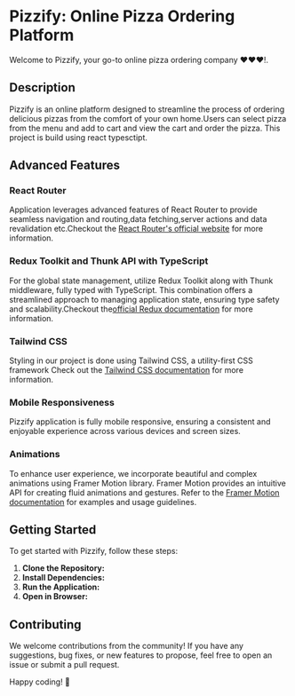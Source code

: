 # Pizzify: Online Pizza Ordering Platform

Welcome to Pizzify, your go-to online pizza ordering company ❤️❤️❤️!.

## Description

Pizzify is an online platform designed to streamline the process of ordering delicious pizzas from the comfort of your own home.Users can select pizza from the menu and add to cart and view the cart and order the pizza. This project is build using react typesctipt.

## Advanced Features

### React Router

Application leverages advanced features of React Router to provide seamless navigation and routing,data fetching,server actions and data revalidation etc.Checkout the [React Router's official website](https://reactrouter.com/) for more information.

### Redux Toolkit and Thunk API with TypeScript

For the global state management, utilize Redux Toolkit along with Thunk middleware, fully typed with TypeScript. This combination offers a streamlined approach to managing application state, ensuring type safety and scalability.Checkout the[official Redux documentation](https://redux.js.org/) for more information.

### Tailwind CSS

Styling in our project is done using Tailwind CSS, a utility-first CSS framework Check out the [Tailwind CSS documentation](https://tailwindcss.com/docs) for more information.

### Mobile Responsiveness

Pizzify application is fully mobile responsive, ensuring a consistent and enjoyable experience across various devices and screen sizes.

### Animations

To enhance user experience, we incorporate beautiful and complex animations using Framer Motion library. Framer Motion provides an intuitive API for creating fluid animations and gestures. Refer to the [Framer Motion documentation](https://www.framer.com/api/motion/) for examples and usage guidelines.

## Getting Started

To get started with Pizzify, follow these steps:

1. **Clone the Repository:**
2. **Install Dependencies:**
3. **Run the Application:**
4. **Open in Browser:**

## Contributing

We welcome contributions from the community! If you have any suggestions, bug fixes, or new features to propose, feel free to open an issue or submit a pull request.

Happy coding! 🚀
